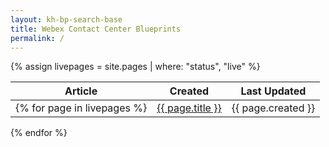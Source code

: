 ```yaml
---
layout: kh-bp-search-base
title: Webex Contact Center Blueprints
permalink: /
---
```


{% assign livepages = site.pages | where: "status", "live" %}

| Article | Created | Last Updated |
| :-: | :-: | :-: |
{% for page in livepages %} | [{{ page.title }}]({{site.baseurl}}{{page.url}}) | {{ page.created }} | {{page.updated}} | 
{% endfor %}

